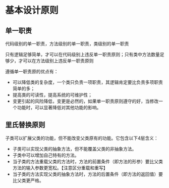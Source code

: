 # 基本设计原则
## 单一职责
代码级别的单一职责，方法级别的单一职责，类级别的单一职责

只有逻辑足够简单，才可以在代码级别上违反单一职责原则；只有类中方法数量足够少，才可以在方法级别上违反单一职责原则

遵循单一职责原的优点有：

- 可以降低类的复杂度，一个类只负责一项职责，其逻辑肯定要比负责多项职责简单的多；
- 提高类的可读性，提高系统的可维护性；
- 变更引起的风险降低，变更是必然的，如果单一职责原则遵守的好，当修改一个功能时，可以显著降低对其他功能的影响。

## 里氏替换原则
子类可以扩展父类的功能，但不能改变父类原有的功能。它包含以下4层含义：

- 子类可以实现父类的抽象方法，但不能覆盖父类的非抽象方法。
- 子类中可以增加自己特有的方法。
- 当子类的方法重载父类的方法时，方法的前置条件（即方法的形参）要比父类方法的输入参数更宽松。【注意区分重载和重写】
- 当子类的方法实现父类的抽象方法时，方法的后置条件（即方法的返回值）要比父类更严格。
